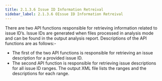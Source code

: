 ```yaml
---
title: 2.1.3.6 Issue ID Information Retreival
sidebar_label: 2.1.3.6 OIssue ID Information Retreival
---
```


There are two API functions responsible for retrieving information related to issue ID’s. Issue IDs are generated when files processed in analysis mode and can be found in the output analysis report. Descriptions of the API functions are as follows:-

 - The first of the two API functions is responsible for retrieving an issue description for a provided issue ID.
 - The second API function is responsible for retrieving issue descriptions for all issue ID ranges. The output XML file lists the ranges and the descriptions for each range.